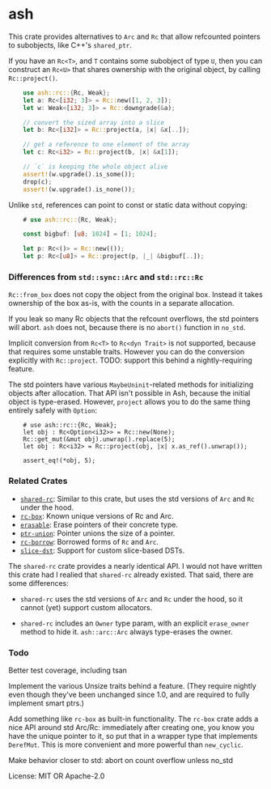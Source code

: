 # ash

This crate provides alternatives to `Arc` and `Rc` that allow refcounted
pointers to subobjects, like C++'s `shared_ptr`.

If you have an `Rc<T>`, and `T` contains some subobject of type `U`, then
you can construct an `Rc<U>` that shares ownership with the original
object, by calling `Rc::project()`.

```rust
    use ash::rc::{Rc, Weak};
    let a: Rc<[i32; 3]> = Rc::new([1, 2, 3]);
    let w: Weak<[i32; 3]> = Rc::downgrade(&a);

    // convert the sized array into a slice
    let b: Rc<[i32]> = Rc::project(a, |x| &x[..]);

    // get a reference to one element of the array
    let c: Rc<i32> = Rc::project(b, |x| &x[1]);

    // `c` is keeping the whole object alive
    assert!(w.upgrade().is_some());
    drop(c);
    assert!(w.upgrade().is_none());
```

Unlike `std`, references can point to const or static data without
copying:

```rust
    # use ash::rc::{Rc, Weak};

    const bigbuf: [u8; 1024] = [1; 1024];

    let p: Rc<()> = Rc::new(());
    let p: Rc<[u8]> = Rc::project(p, |_| &bigbuf[..]);
```


### Differences from `std::sync::Arc` and `std::rc::Rc`

`Rc::from_box` does not copy the object from the original box. Instead it
takes ownership of the box as-is, with the counts in a separate allocation.

If you leak so many Rc objects that the refcount overflows, the std
pointers will abort. `ash` does not, because there is no `abort()`
function in `no_std`.

Implicit conversion from `Rc<T>` to `Rc<dyn Trait>` is not supported,
because that requires some unstable traits. However you can do the
conversion explicitly with `Rc::project`. TODO: support this behind a
nightly-requiring feature.

The std pointers have various `MaybeUninit`-related methods for initializing
objects after allocation. That API isn't possible in Ash, because the initial
object is type-erased. However, `project` allows you to do the same thing
entirely safely with `Option`:

```skip
    # use ash::rc::{Rc, Weak};
    let obj : Rc<Option<i32>> = Rc::new(None);
    Rc::get_mut(&mut obj).unwrap().replace(5);
    let obj : Rc<i32> = Rc::project(obj, |x| x.as_ref().unwrap());

    assert_eq!(*obj, 5);
```


### Related Crates

- [`shared-rc`](https://lib.rs/crates/shared-rc): Similar to this crate, but
  uses the std versions of `Arc` and `Rc` under the hood.
- [`rc-box`](https://lib.rs/crates/rc-box): Known unique versions of Rc and Arc.
- [`erasable`](https://lib.rs/crates/erasable): Erase pointers of their concrete type.
- [`ptr-union`](https://lib.rs/crates/ptr-union): Pointer unions the size of a pointer.
- [`rc-borrow`](https://lib.rs/crates/rc-borrow): Borrowed forms of `Rc` and `Arc`.
- [`slice-dst`](https://lib.rs/crates/slice-dst): Support for custom slice-based DSTs.

The `shared-rc` crate provides a nearly identical API. I would not have
written this crate had I realied that `shared-rc` already existed. That
said, there are some differences:

* `shared-rc` uses the std versions of `Arc` and `Rc` under the hood, so it
  cannot (yet) support custom allocators.

* `shared-rc` includes an `Owner` type param, with an explicit `erase_owner`
  method to hide it. `ash::arc::Arc` always type-erases the owner.


### Todo

Better test coverage, including tsan

Implement the various Unsize traits behind a feature. (They require nightly even
though they've been unchanged since 1.0, and are required to fully implement
smart ptrs.)

Add something like `rc-box` as built-in functionality. The `rc-box` crate adds a
nice API around std Arc/Rc: immediately after creating one, you know you have
the unique pointer to it, so put that in a wrapper type that implements
`DerefMut`. This is more convenient and more powerful than `new_cyclic`.

Make behavior closer to std: abort on count overflow unless no_std

License: MIT OR Apache-2.0
